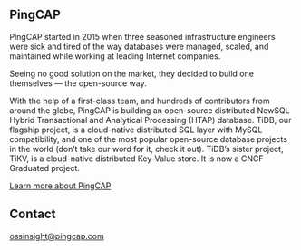## PingCAP

PingCAP started in 2015 when three seasoned infrastructure engineers were sick and tired of the way databases were managed, scaled, and maintained while working at leading Internet companies.

Seeing no good solution on the market, they decided to build one themselves — the open-source way.

With the help of a first-class team, and hundreds of contributors from around the globe, PingCAP is building an open-source distributed NewSQL Hybrid Transactional and Analytical Processing (HTAP) database. TiDB, our flagship project, is a cloud-native distributed SQL layer with MySQL compatibility, and one of the most popular open-source database projects in the world (don’t take our word for it, check it out). TiDB’s sister project, TiKV, is a cloud-native distributed Key-Value store. It is now a CNCF Graduated project.

[Learn more about PingCAP](https://pingcap.com/about-us/)

## Contact

ossinsight@pingcap.com
